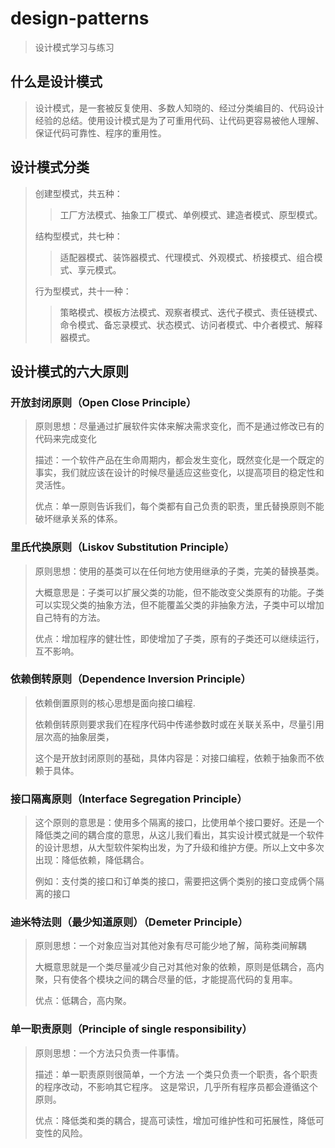 # design-patterns

> 设计模式学习与练习

## 什么是设计模式

> 设计模式，是一套被反复使用、多数人知晓的、经过分类编目的、代码设计经验的总结。使用设计模式是为了可重用代码、让代码更容易被他人理解、保证代码可靠性、程序的重用性。

## 设计模式分类

> 创建型模式，共五种：
> > 工厂方法模式、抽象工厂模式、单例模式、建造者模式、原型模式。
>
> 结构型模式，共七种：
> > 适配器模式、装饰器模式、代理模式、外观模式、桥接模式、组合模式、享元模式。
>
> 行为型模式，共十一种：
> > 策略模式、模板方法模式、观察者模式、迭代子模式、责任链模式、命令模式、备忘录模式、状态模式、访问者模式、中介者模式、解释器模式。

## 设计模式的六大原则

### 开放封闭原则（Open Close Principle）

> 原则思想：尽量通过扩展软件实体来解决需求变化，而不是通过修改已有的代码来完成变化
> 
> 描述：一个软件产品在生命周期内，都会发生变化，既然变化是一个既定的事实，我们就应该在设计的时候尽量适应这些变化，以提高项目的稳定性和灵活性。
> 
> 优点：单一原则告诉我们，每个类都有自己负责的职责，里氏替换原则不能破坏继承关系的体系。

### 里氏代换原则（Liskov Substitution Principle）

> 原则思想：使用的基类可以在任何地方使用继承的子类，完美的替换基类。
> 
> 大概意思是：子类可以扩展父类的功能，但不能改变父类原有的功能。子类可以实现父类的抽象方法，但不能覆盖父类的非抽象方法，子类中可以增加自己特有的方法。
> 
> 优点：增加程序的健壮性，即使增加了子类，原有的子类还可以继续运行，互不影响。

### 依赖倒转原则（Dependence Inversion Principle）

> 依赖倒置原则的核心思想是面向接口编程.
> 
> 依赖倒转原则要求我们在程序代码中传递参数时或在关联关系中，尽量引用层次高的抽象层类，
> 
> 这个是开放封闭原则的基础，具体内容是：对接口编程，依赖于抽象而不依赖于具体。

### 接口隔离原则（Interface Segregation Principle）

> 这个原则的意思是：使用多个隔离的接口，比使用单个接口要好。还是一个降低类之间的耦合度的意思，从这儿我们看出，其实设计模式就是一个软件的设计思想，从大型软件架构出发，为了升级和维护方便。所以上文中多次出现：降低依赖，降低耦合。
> 
> 例如：支付类的接口和订单类的接口，需要把这俩个类别的接口变成俩个隔离的接口

### 迪米特法则（最少知道原则）（Demeter Principle）

> 原则思想：一个对象应当对其他对象有尽可能少地了解，简称类间解耦
> 
> 大概意思就是一个类尽量减少自己对其他对象的依赖，原则是低耦合，高内聚，只有使各个模块之间的耦合尽量的低，才能提高代码的复用率。
> 
> 优点：低耦合，高内聚。

### 单一职责原则（Principle of single responsibility）

> 原则思想：一个方法只负责一件事情。
> 
> 描述：单一职责原则很简单，一个方法 一个类只负责一个职责，各个职责的程序改动，不影响其它程序。 这是常识，几乎所有程序员都会遵循这个原则。
> 
> 优点：降低类和类的耦合，提高可读性，增加可维护性和可拓展性，降低可变性的风险。